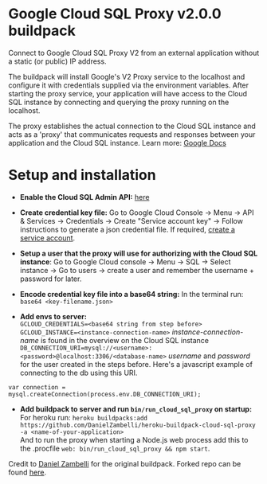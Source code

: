 # Google Cloud SQL Proxy v2.0.0 buildpack
Connect to Google Cloud SQL Proxy V2 from an external application without a static (or public) IP address.  

The buildpack will install Google's V2 Proxy service to the localhost and configure it with credentials supplied via the environment variables. After starting the proxy service, your application will have access to the Cloud SQL instance by connecting and querying the proxy running on the localhost.  

The proxy establishes the actual connection to the Cloud SQL instance and acts as a 'proxy' that communicates requests and responses between your application and the Cloud SQL instance. Learn more: [Google Docs](https://cloud.google.com/sql/docs/postgres/connect-external-app)


# Setup and installation

* **Enable the Cloud SQL Admin API:** [here](https://cloud.google.com/sql/docs/postgres/connect-external-app#enable-api)

* **Create credential key file:** Go to Google Cloud Console -> Menu -> API & Services -> Credentials -> Create "Service account key" -> Follow instructions to generate a json credential file. If required, [create a service account](https://cloud.google.com/sql/docs/postgres/connect-external-app#4_if_required_by_your_authentication_method_create_a_service_account).

* **Setup a user that the proxy will use for authorizing with the Cloud SQL instance**: Go to Google Cloud console -> Menu -> SQL -> Select instance -> Go to users -> create a user and remember the username + password for later.

* **Encode credential key file into a base64 string:** In the terminal run: `base64 <key-filename.json>`

* **Add envs to server:**  
`GCLOUD_CREDENTIALS=<base64 string from step before>`  
`GCLOUD_INSTANCE=<instance-connection-name>` *instance-connection-name* is found in the overview on the Cloud SQL instance  
`DB_CONNECTION_URI=mysql://<username>:<password>@localhost:3306/<database-name>` *username* and *password* for the user created in the steps before. Here's a javascript example of connecting to the db using this URI.

```
var connection = mysql.createConnection(process.env.DB_CONNECTION_URI);
```

* **Add buildpack to server and run `bin/run_cloud_sql_proxy` on startup:**  
For heroku run: `heroku buildpacks:add https://github.com/DanielZambelli/heroku-buildpack-cloud-sql-proxy -a <name-of-your-application>`  
And to run the proxy when starting a Node.js web process add this to the .procfile `web: bin/run_cloud_sql_proxy && npm start`.

Credit to [Daniel Zambelli](https://danielzambelli.dk/) for the original buildpack. Forked repo can be found [here](https://github.com/DanielZambelli/heroku-buildpack-cloud-sql-proxy).
